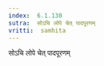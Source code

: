```yaml
---
index:  6.1.130
sutra:  सोऽचि लोपे चेत् पादपूरणम्
vritti:  samhita 
---
```


सोऽचि लोपे चेत् पादपूरणम्

